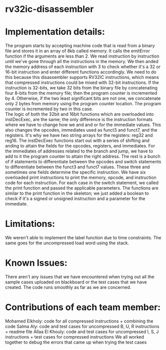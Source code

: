 # rv32ic-disassembler
# Implementation details:
The program starts by accepting machine code that is read from a binary file and stores it in an array of 8kb called memory. It calls the emitError function if the arguments are less than 2. We read instruction by instruction until we've gone through all the instructions in the memory. We then anded the memory address of each instruction with 3 to check whether it's a 32 or 16-bit instruction and enter different functions accordingly. We need to do this because this disassembler supports RV32IC instructions, which means that compressed instructions could be mixed with 32-bit instructions. If the instruction is 32-bits, we take 32 bits from the binary file by concatenating four 8-bits from the memory file; then the program counter is incremented by 4. Otherwise, if the two least significant bits are not one, we concatenate only 2 bytes from memory using the program counter location. The program counter is incremented by two in this case. <br />
The logic of both the 32bit and 16bit functions which are overloaded into instDecExec, are the same; the only difference is the instruction formats where we have to change how we and and or for the immediate values. This also changes the opcodes, immediates used as funct3 and funct7, and the registers. It's why we have two string arrays for the registers: reg32 and reg16.
The instDecExec functions start out with a series of shifting and anding to attain the fields for the opcodes, registers, and immediates. For the immediates of addresses related to the branch and jump, we have to add to it the program counter to attain the right address. The rest is a bunch of if statements to differentiate between the opcodes and switch statements to differentiate between the funct3 and funct7 values. These three and sometimes one fields determine the specific instruction.
We have six overloaded print instructions to print the memory, opcode, and instruction code for each instruction. For each case in the switch statement, we called the print function and passed the applicable parameters. The functions are similar to the print function in the skeleton; we just added a boolean to check if it's a signed or unsigned instruction and a parameter for the immediate. 
# Limitations:
We weren't able to implement the label function due to time constraints. The same goes for the uncompressed load word using the stack.
# Known Issues:
There aren't any issues that we have encountered when trying out all the sample cases uploaded on blackboard or the test cases that we have created. The code runs smoothly as far as we are concerned.
# Contributions of each team member:
Mohamed Elkholy: code for all compressed instructions + combining the code
Salma Aly: code and test cases for uncompressed B, U, R instructions + readme file
Allaa El Khouly: code and test cases for uncompressed I, S, J instructions + test cases for compressed instructions
We all worked together to debug the errors that came up when trying the test cases

